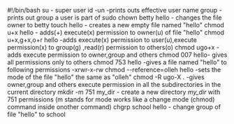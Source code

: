 #!/bin/bash
su - super user
id -un -prints outs effective user name
group -prints out group a user is part of
sudo chown betty hello - changes the file owner to betty
touch  hello - creates a new empty file named "hello"
chmod u+x hello - adds(+) execute(x) permission to owner(u) of file "hello"
chmod u+x,g+x,o+r hello -adds execute(x) permission to user(u),execute permission(x) to group(g) ,read(r) permission to others(o)
chmod ugo+x -adds execute permission to owner,group and others
chmod 007 hello- gives all permissions only to others
chmod 753 hello -gives a file named  "hello" to following permissions -xrwr-x-rw
chmod --reference=olleh hello -sets the mode of the file "hello" the same as "olleh"
chmod -R ugo-X . -gives owner,group and others execute permission in all the subdirectories in the current directory
mkdir -m 751 my_dir - create a new directory *my_dir* with 751 permissions (m stands for mode works like a change mode (chmod) command inside onother command)
chgrp school hello - change group of file "hello" to school

